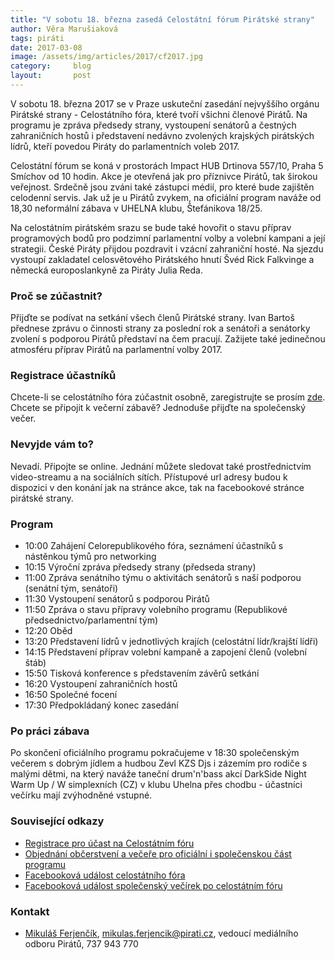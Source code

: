 ```yaml
---
title: "V sobotu 18. března zasedá Celostátní fórum Pirátské strany"
author: Věra Marušiaková
tags: piráti
date: 2017-03-08
image: /assets/img/articles/2017/cf2017.jpg
category:     blog
layout:       post
---
```


V sobotu 18. března 2017 se v Praze uskuteční zasedání nejvyššího orgánu Pirátské strany - Celostátního fóra, které tvoří všichni členové Pirátů. Na programu je zpráva předsedy strany, vystoupení senátorů a čestných zahraničních hostů i představení nedávno zvolených krajských pirátských lídrů, kteří povedou Piráty do parlamentních voleb 2017.

Celostátní fórum se koná v prostorách Impact HUB Drtinova 557/10, Praha 5 Smíchov od 10 hodin. Akce je otevřená jak pro příznivce Pirátů, tak širokou veřejnost. Srdečně jsou zváni také zástupci médií, pro které bude zajištěn celodenní servis. Jak už je u Pirátů zvykem, na oficiální program naváže od 18,30 neformální zábava v UHELNA klubu, Štefánikova 18/25.

Na celostátním pirátském srazu se bude také hovořit o stavu příprav programových bodů pro podzimní parlamentní volby a volební kampani a její strategii. České Piráty přijdou pozdravit i vzácní zahraniční hosté. Na sjezdu vystoupí zakladatel celosvětového Pirátského hnutí Švéd Rick Falkvinge a německá europoslankyně za Piráty Julia Reda.

### Proč se zúčastnit?

Přijďte se podívat na setkání všech členů Pirátské strany. Ivan Bartoš přednese zprávu o činnosti strany za poslední rok a senátoři a senátorky zvolení s podporou Pirátů představí na čem pracují. Zažijete také jedinečnou atmosféru příprav Pirátů na parlamentní volby 2017.

### Registrace účastníků

Chcete-li se celostátního fóra zúčastnit osobně, zaregistrujte se prosím [zde](https://www.pirati.cz/cf2017). Chcete se připojit k večerní zábavě? Jednoduše přijďte na společenský večer.

### Nevyjde vám to?

Nevadí. Připojte se online. Jednání můžete sledovat také prostřednictvím video-streamu a na sociálních sítích. Přístupové url adresy budou k dispozici v den konání jak na stránce akce, tak na facebookové stránce pirátské strany.

### Program

* 10:00 Zahájení Celorepublikového fóra, seznámení účastníků s nástěnkou týmů pro networking
* 10:15 Výroční zpráva předsedy strany (předseda strany)
* 11:00 Zpráva senátního týmu o aktivitách senátorů s naší podporou (senátní tým, senátoři)
* 11:30 Vystoupení senátorů s podporou Pirátů
* 11:50 Zpráva o stavu přípravy volebního programu (Republikové předsednictvo/parlamentní tým)
* 12:20 Oběd
* 13:20 Představení lídrů v jednotlivých krajích (celostátní lídr/krajští lídři)
* 14:15 Představení příprav volební kampaně a zapojení členů (volební štáb)
* 15:50 Tisková konference s představením závěrů setkání
* 16:20 Vystoupení zahraničních hostů
* 16:50 Společné focení
* 17:30 Předpokládaný konec zasedání

### Po práci zábava

Po skončení oficiálního programu pokračujeme v 18:30 společenským večerem s dobrým jídlem a hudbou Zevl KZS Djs i zázemím pro rodiče s malými dětmi, na který naváže taneční drum'n'bass akcí DarkSide Night Warm Up / W simplexních (CZ) v klubu Uhelna přes chodbu - účastníci večírku mají zvýhodněné vstupné.

### Související odkazy

* [Registrace pro účast na Celostátním fóru](https://www.pirati.cz/cf2017)
* [Objednání občerstvení a večeře pro oficiální i společenskou část programu](https://docs.google.com/forms/d/e/1FAIpQLSekZgFbNqe0eDVzsnsvURQKgh7yTu9qKeD7EkP4Vw0qd_dXZg/viewform?c=0&w=1)
* [Facebooková událost celostátního fóra](https://www.facebook.com/events/149053445612123/)
* [Facebooková událost společenský večírek po celostátním fóru](https://www.facebook.com/events/592296517630315/?active_tab=about)

### Kontakt

* [Mikuláš Ferjenčík](https://www.pirati.cz/lide/mikulas_ferjencik), [mikulas.ferjencik@pirati.cz](mailto:mikulas.ferjencik@pirati.cz), vedoucí mediálního odboru Pirátů, 737 943 770
